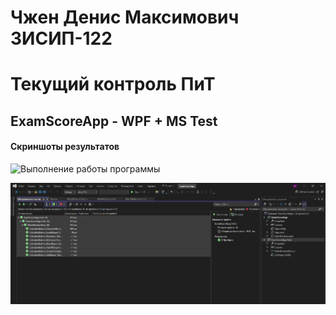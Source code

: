 # Чжен Денис Максимович 3ИСИП-122
# Текущий контроль ПиТ
## ExamScoreApp - WPF + MS Test   

#### Скриншоты результатов

![Выполнение работы программы](tk_foto2.png)

![Результат из Обозревателя тестов](tk_foto1.png)
